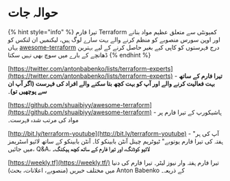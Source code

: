 # حوالہ جات

{% hint style="info" %}
تیرا فارم Terraform کمیونٹی سے متعلق عظیم مواد بنانے اور اوپن سورس منصوبے کو منظم کرنے والے بہت سارے لوگ ہیں، لیکنمیں ان لنکس کو یہاں [awesome-terraform](https://github.com/shuaibiyy/awesome-terraform) درج فہرستوں کو کاپی کیے بغیر حاصل کرنے کے لیے بہترین ڈھانچے کے بارے میں سوچ بھی نہیں سکتا
{% endhint %}

[https://twitter.com/antonbabenko/lists/terraform-experts](https://twitter.com/antonbabenko/lists/terraform-experts) - **تیرا فارم کے ساتھ بہت فعالیت کرنے والے اور آپ کو بہت کچھ بتا سکنے والے افراد کی فہرست (اگر آپ ان سے پوچھیں تو)**۔&#x20;

[https://github.com/shuaibiyy/awesome-terraform](https://github.com/shuaibiyy/awesome-terraform) - ہاشیکورپ  کے تیرا فارم پر مواد کی مرتب شدہ فہرست۔

&#x20;[http://bit.ly/terraform-youtube](http://bit.ly/terraform-youtube) - "آپ کی ہر ہفتہ کی  تیرا فارم یوتوبے" ٹیوٹریم چینل آنٹن بابینکو کا۔ آنٹن بابینکو کے ساتھ لائیو اسٹریمز میں جائیں، Q\&A، **لائیو کوڈنگ، اور تیرا فارم کے ساتھ کچھ ہیکنگ۔**&#x20;

[https://weekly.tf](https://weekly.tf/) تیرا فارم ہفتہ وار نیوز لیٹر۔ تیرا فارم کی دنیا میں مختلف خبریں (منصوبے، اعلانات، بحث) Anton Babenko کے  ذریعہ۔
